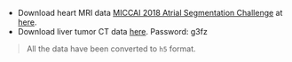 - Download heart MRI data [MICCAI 2018 Atrial Segmentation Challenge](http://atriaseg2018.cardiacatlas.org/data/) at [here](https://share.weiyun.com/IjRZfaUg). 
- Download liver tumor CT data [here](https://pan.baidu.com/s/1YzM1i0ZaZa5NaUdaSJlz5A). Password: g3fz 

> All the data have been converted to `h5` format.
